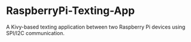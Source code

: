 # RaspberryPi-Texting-App
A Kivy-based texting application between two Raspberry Pi devices using SPI/I2C communication.
